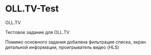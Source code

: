# OLL.TV-Test
OLL.TV

Тестовое задание для OLL.TV

Помимо основного задания добалена фильтрация списка, экран детальной информации, проигрыватель видео (HLS)
